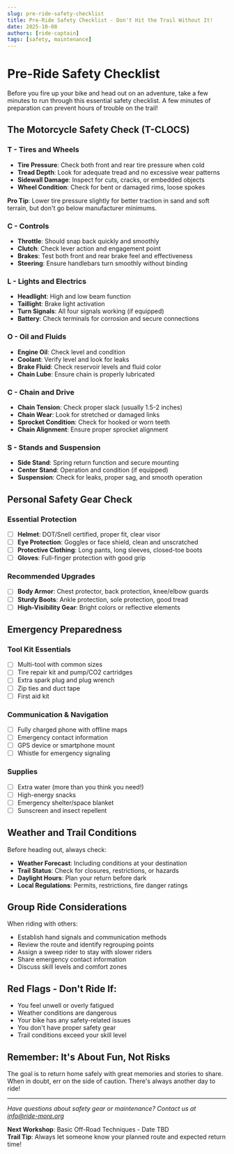 ```yaml
---
slug: pre-ride-safety-checklist
title: Pre-Ride Safety Checklist - Don't Hit the Trail Without It!
date: 2025-10-08
authors: [ride-captain]
tags: [safety, maintenance]
---
```


# Pre-Ride Safety Checklist

Before you fire up your bike and head out on an adventure, take a few minutes to run through this essential safety checklist. A few minutes of preparation can prevent hours of trouble on the trail!

<!-- truncate -->

## The Motorcycle Safety Check (T-CLOCS)

### T - Tires and Wheels
- **Tire Pressure**: Check both front and rear tire pressure when cold
- **Tread Depth**: Look for adequate tread and no excessive wear patterns  
- **Sidewall Damage**: Inspect for cuts, cracks, or embedded objects
- **Wheel Condition**: Check for bent or damaged rims, loose spokes

**Pro Tip**: Lower tire pressure slightly for better traction in sand and soft terrain, but don't go below manufacturer minimums.

### C - Controls  
- **Throttle**: Should snap back quickly and smoothly
- **Clutch**: Check lever action and engagement point
- **Brakes**: Test both front and rear brake feel and effectiveness
- **Steering**: Ensure handlebars turn smoothly without binding

### L - Lights and Electrics
- **Headlight**: High and low beam function
- **Taillight**: Brake light activation
- **Turn Signals**: All four signals working (if equipped)
- **Battery**: Check terminals for corrosion and secure connections

### O - Oil and Fluids
- **Engine Oil**: Check level and condition
- **Coolant**: Verify level and look for leaks
- **Brake Fluid**: Check reservoir levels and fluid color
- **Chain Lube**: Ensure chain is properly lubricated

### C - Chain and Drive
- **Chain Tension**: Check proper slack (usually 1.5-2 inches)
- **Chain Wear**: Look for stretched or damaged links  
- **Sprocket Condition**: Check for hooked or worn teeth
- **Chain Alignment**: Ensure proper sprocket alignment

### S - Stands and Suspension
- **Side Stand**: Spring return function and secure mounting
- **Center Stand**: Operation and condition (if equipped)
- **Suspension**: Check for leaks, proper sag, and smooth operation

## Personal Safety Gear Check

### Essential Protection
- [ ] **Helmet**: DOT/Snell certified, proper fit, clear visor
- [ ] **Eye Protection**: Goggles or face shield, clean and unscratched
- [ ] **Protective Clothing**: Long pants, long sleeves, closed-toe boots
- [ ] **Gloves**: Full-finger protection with good grip

### Recommended Upgrades
- [ ] **Body Armor**: Chest protector, back protection, knee/elbow guards
- [ ] **Sturdy Boots**: Ankle protection, sole protection, good tread
- [ ] **High-Visibility Gear**: Bright colors or reflective elements

## Emergency Preparedness

### Tool Kit Essentials
- [ ] Multi-tool with common sizes
- [ ] Tire repair kit and pump/CO2 cartridges
- [ ] Extra spark plug and plug wrench
- [ ] Zip ties and duct tape
- [ ] First aid kit

### Communication & Navigation
- [ ] Fully charged phone with offline maps
- [ ] Emergency contact information
- [ ] GPS device or smartphone mount
- [ ] Whistle for emergency signaling

### Supplies
- [ ] Extra water (more than you think you need!)
- [ ] High-energy snacks
- [ ] Emergency shelter/space blanket
- [ ] Sunscreen and insect repellent

## Weather and Trail Conditions

Before heading out, always check:

- **Weather Forecast**: Including conditions at your destination
- **Trail Status**: Check for closures, restrictions, or hazards
- **Daylight Hours**: Plan your return before dark
- **Local Regulations**: Permits, restrictions, fire danger ratings

## Group Ride Considerations

When riding with others:
- Establish hand signals and communication methods
- Review the route and identify regrouping points
- Assign a sweep rider to stay with slower riders
- Share emergency contact information
- Discuss skill levels and comfort zones

## Red Flags - Don't Ride If:

- You feel unwell or overly fatigued  
- Weather conditions are dangerous
- Your bike has any safety-related issues
- You don't have proper safety gear
- Trail conditions exceed your skill level

## Remember: It's About Fun, Not Risks

The goal is to return home safely with great memories and stories to share. When in doubt, err on the side of caution. There's always another day to ride!

---

*Have questions about safety gear or maintenance? Contact us at info@ride-more.org*

**Next Workshop**: Basic Off-Road Techniques - Date TBD  
**Trail Tip**: Always let someone know your planned route and expected return time!
